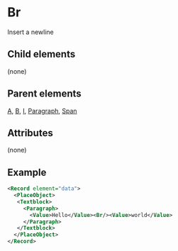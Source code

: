 # Br



Insert a newline



##  Child elements

(none)

##  Parent elements

[A](../a.md), [B](../b.md), [I](../i.md), [Paragraph](../paragraph.md), [Span](../span.md)


## Attributes
(none)

## Example

```xml
<Record element="data">
  <PlaceObject>
   <Textblock>
     <Paragraph>
       <Value>Hello</Value><Br/><Value>world</Value>
     </Paragraph>
   </Textblock>
  </PlaceObject>
</Record>

```





